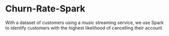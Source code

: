 # Churn-Rate-Spark

With a dataset of customers using a music streaming service, we use Spark to identify customers with the highest likelihood of cancelling their account.
